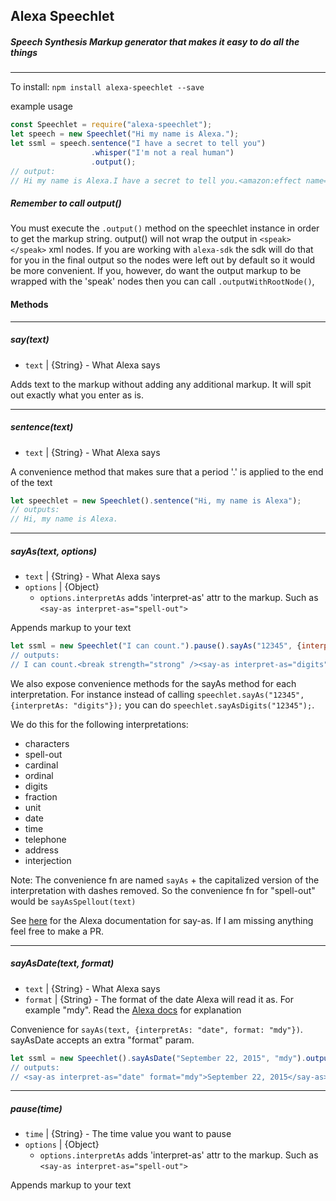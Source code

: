 ## Alexa Speechlet  
##### Speech Synthesis Markup generator that makes it easy to do all the things

------

To install:
`npm install alexa-speechlet --save`

example usage
```js
const Speechlet = require("alexa-speechlet");
let speech = new Speechlet("Hi my name is Alexa.");
let ssml = speech.sentence("I have a secret to tell you")
                  .whisper("I'm not a real human")
                  .output();
// output:
// Hi my name is Alexa.I have a secret to tell you.<amazon:effect name="whispered">I'm not a real human</amazon:effect>

```

##### Remember to call output()

You must execute the `.output()` method on the speechlet instance in order to get the markup string. output() will not wrap the output in `<speak></speak>` xml nodes. If you are working with `alexa-sdk` the sdk will do that for you in the final output so the nodes were left out by default so it would be more convenient. If you, however, do want the output markup to be wrapped with the 'speak' nodes then you can call `.outputWithRootNode()`,

#### Methods

---
##### say(text)
- `text` | {String} - What Alexa says

Adds text to the markup without adding any additional markup. It will spit out exactly what you enter as is.


---
##### sentence(text)
- `text` | {String} - What Alexa says

A convenience method that makes sure that a period '.' is applied to the end of the text

```js
let speechlet = new Speechlet().sentence("Hi, my name is Alexa");
// outputs:
// Hi, my name is Alexa.
```

---
##### sayAs(text, options)
- `text` | {String} - What Alexa says
- `options` | {Object}
  - `options.interpretAs` adds 'interpret-as' attr to the markup. Such as `<say-as interpret-as="spell-out">`

Appends <say-as> markup to your text

```js
let ssml = new Speechlet("I can count.").pause().sayAs("12345", {interpretAs: "digits"}).output();`
// outputs:
// I can count.<break strength="strong" /><say-as interpret-as="digits">12345</say-as>
```

We also expose convenience methods for the sayAs method for each interpretation. For instance instead of calling `speechlet.sayAs("12345", {interpretAs: "digits"});` you can do `speechlet.sayAsDigits("12345");`.

We do this for the following interpretations:
 - characters
 - spell-out
 - cardinal
 - ordinal
 - digits
 - fraction
 - unit
 - date
 - time
 - telephone
 - address
 - interjection


Note: The convenience fn are named `sayAs` + the capitalized version of the interpretation with dashes removed. So the convenience fn for "spell-out" would be `sayAsSpellout(text)`


See [here](https://developer.amazon.com/public/solutions/alexa/alexa-skills-kit/docs/speech-synthesis-markup-language-ssml-reference#say-as) for the Alexa documentation for say-as. If I am missing anything feel free to make a PR.

---

##### sayAsDate(text, format)
- `text` | {String} - What Alexa says
- `format` | {String} - The format of the date Alexa will read it as. For example "mdy". Read the  [Alexa docs](https://developer.amazon.com/public/solutions/alexa/alexa-skills-kit/docs/speech-synthesis-markup-language-ssml-reference#say-as) for explanation

Convenience for `sayAs(text, {interpretAs: "date", format: "mdy"})`. sayAsDate accepts an extra "format" param.

```js
let ssml = new Speechlet().sayAsDate("September 22, 2015", "mdy").output();`
// outputs:
// <say-as interpret-as="date" format="mdy">September 22, 2015</say-as>
```

---

##### pause(time)
- `time` | {String} - The time value you want to pause
- `options` | {Object}
  - `options.interpretAs` adds 'interpret-as' attr to the markup. Such as `<say-as interpret-as="spell-out">`

Appends <say-as> markup to your text
